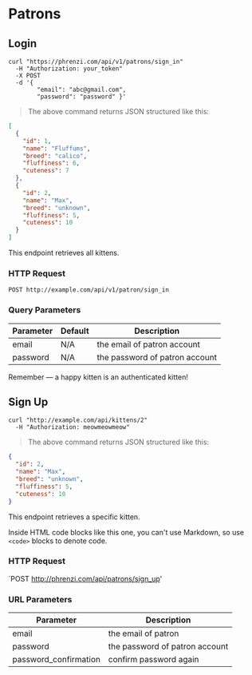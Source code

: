 # Patrons

## Login

```shell
curl "https://phrenzi.com/api/v1/patrons/sign_in"
  -H "Authorization: your_token"
  -X POST
  -d '{
        "email": "abc@gmail.com",
        "password": "password" }'
```

> The above command returns JSON structured like this:

```json
[
  {
    "id": 1,
    "name": "Fluffums",
    "breed": "calico",
    "fluffiness": 6,
    "cuteness": 7
  },
  {
    "id": 2,
    "name": "Max",
    "breed": "unknown",
    "fluffiness": 5,
    "cuteness": 10
  }
]
```

This endpoint retrieves all kittens.

### HTTP Request

`POST http://example.com/api/v1/patron/sign_in`

### Query Parameters

Parameter | Default | Description
--------- | ------- | -----------
email | N/A | the email of patron account
password | N/A | the password of patron account

<aside class="success">
Remember — a happy kitten is an authenticated kitten!
</aside>

## Sign Up

```shell
curl "http://example.com/api/kittens/2"
  -H "Authorization: meowmeowmeow"
```

> The above command returns JSON structured like this:

```json
{
  "id": 2,
  "name": "Max",
  "breed": "unknown",
  "fluffiness": 5,
  "cuteness": 10
}
```

This endpoint retrieves a specific kitten.

<aside class="warning">Inside HTML code blocks like this one, you can't use Markdown, so use <code>&lt;code&gt;</code> blocks to denote code.</aside>

### HTTP Request

`POST http://phrenzi.com/api/patrons/sign_up'

### URL Parameters

Parameter | Description
--------- | -----------
email | the email of patron
password | the password of patron account
password_confirmation | confirm password again
